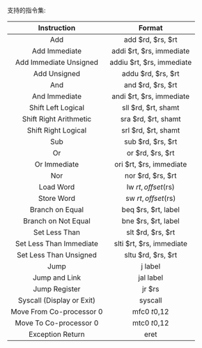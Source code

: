 支持的指令集:  

**Instruction**           | **Format**                       
:-----------------------: | :-----------------------: 
Add                       | add $rd, $rs, $rt         
Add Immediate             | addi $rt, $rs, immediate  
Add Immediate Unsigned    | addiu $rt, $rs, immediate
Add Unsigned              | addu $rd, $rs, $rt       
And                       | and $rd, $rs, $rt        
And Immediate             | andi $rt, $rs, immediate  
Shift Left Logical        | sll $rd, $rt, shamt      
Shift Right Arithmetic    | sra $rd, $rt, shamt              
Shift Right Logical       | srl $rd, $rt, shamt         
Sub                       | sub $rd, $rs, $rt       
Or                        | or $rd, $rs, $rt      
Or Immediate              | ori $rt, $rs, immediate         
Nor                       | nor $rd, $rs, $rt                 
Load Word                 | lw $rt, offset($rs) 
Store Word                | sw $rt, offset($rs)     
Branch on Equal           | beq $rs, $rt, label   
Branch on Not Equal       | bne $rs, $rt, label     
Set Less Than             | slt $rd, $rs, $rt       
Set Less Than Immediate   | slti $rt, $rs, immediate  
Set Less Than Unsigned    | sltu $rd, $rs, $rt   
Jump                      | j label               
Jump and Link             | jal label        
Jump Register             | jr $rs        
Syscall (Display or Exit) | syscall        
Move From Co-processor 0  | mfc0 $t0,$12            
Move To Co-processor 0    | mtc0 $t0,$12          
Exception Return          | eret     
